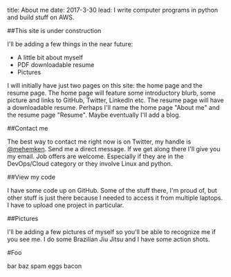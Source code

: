 title: About me
date: 2017-3-30
lead: I write computer programs in python and build stuff on AWS.

##This site is under construction

I'll be adding a few things in the near future:

* A little bit about myself
* PDF downloadable resume
* Pictures

I will initially have just two pages on this site: the home page and the resume page. The home page will feature some introductory blurb, some picture and links to GitHub, Twitter, LinkedIn etc. The resume page will have a downloadable resume. Perhaps I'll name the home page "About me" and the resume page "Resume". Maybe eventually I'll add a blog.

##Contact me

The best way to contact me right now is on Twitter, my handle is [@mehemken](http://twitter.com). Send me a direct message. If we get along there I'll give you my email. Job offers are welcome. Especially if they are in the DevOps/Cloud category or they involve Linux and python.

##View my code

I have some code up on GitHub. Some of the stuff there, I'm proud of, but other stuff is just there because I needed to access it from multiple laptops. I have to upload one project in particular.

##Pictures

I'll be adding a few pictures of myself so you'll be able to recognize me if
you see me. I do some Brazilian Jiu Jitsu and I have some action shots.

#Foo

bar baz spam eggs bacon
